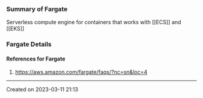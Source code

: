 ### Summary of Fargate
Serverless compute engine for containers that works with [[ECS]] and [[EKS]]
### Fargate Details

#### References for Fargate
1. https://aws.amazon.com/fargate/faqs/?nc=sn&loc=4

---
Created on 2023-03-11 21:13